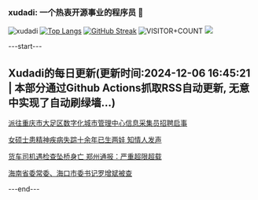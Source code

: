 ### xudadi: 一个热衷开源事业的程序员 👋

![xudadi](https://github-readme-stats-git-masterorgs-github-readme-stats-team.vercel.app/api?username=xudadi)
[![Top Langs](https://github-readme-stats.vercel.app/api/top-langs/?username=xudadi)](https://github.com/anuraghazra/github-readme-stats)
[![GitHub Streak](https://streak-stats.demolab.com?user=xudadi&locale=zh_Hans)](https://git.io/streak-stats)
![VISITOR+COUNT](https://komarev.com/ghpvc/?username=xudadi&label=VISITOR+COUNT)
![](https://raw.githubusercontent.com/xudadi/xudadi/main/assets/github-contribution-grid-snake.svg)


---start---

## Xudadi的每日更新(更新时间:2024-12-06 16:45:21 | 本部分通过Github Actions抓取RSS自动更新, 无意中实现了自动刷绿墙...)

[派往重庆市大足区数字化城市管理中心信息采集员招聘启事](https://www.gongkaoleida.com/article/2220649)

[女硕士患精神疾病失踪十余年已生两娃 知情人发声](https://m.163.com/news/article/JILTJQQP0512D3VJ.html)

[货车司机遇检查坠桥身亡 郑州通报：严重超限超载](https://m.163.com/news/article/JINJPKCV0534A4SC.html)

[海南省委常委、海口市委书记罗增斌被查](https://m.163.com/news/article/JINJ4GRK0001899N.html)

---end---
